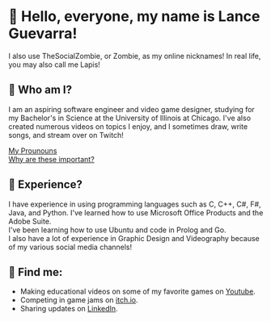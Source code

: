 # 👋 Hello, everyone, my name is Lance Guevarra!
I also use TheSocialZombie, or Zombie, as my online nicknames! In real life, you may also call me Lapis!
## 🔎 Who am I?
I am an aspiring software engineer and video game designer, studying for my Bachelor's in Science at the University of Illinois at Chicago. I've also created numerous videos on topics I enjoy, and I sometimes draw, write songs, and stream over on Twitch! 

[My Prounouns](https://en.pronouns.page/@thesocialzombi)<br>
[Why are these important?](https://www.google.com/url?sa=t&rct=j&q=&esrc=s&source=web&cd=&cad=rja&uact=8&ved=2ahUKEwjRt965kMyFAxWykYkEHajZBncQFnoECA8QAw&url=https%3A%2F%2Fwww.nea.org%2Fnea-today%2Fall-news-articles%2Fwhy-pronouns-matter%23%3A~%3Atext%3DWhy%2520are%2520pronouns%2520important%253F%2Cfeels%2520most%2520accurate%2520to%2520them.&usg=AOvVaw0V3xYN8rwdF0yRcT4sqfsu&opi=89978449)

## 🧠 Experience?
I have experience in using programming languages such as C, C++, C#, F#, Java, and Python. I've learned how to use Microsoft Office Products and the Adobe Suite. <br>
I've been learning how to use Ubuntu and code in Prolog and Go. <br>
I also have a lot of experience in Graphic Design and Videography because of my various social media channels! <br>

## 👥 Find me:
- Making educational videos on some of my favorite games on [Youtube](https://www.youtube.com/@TheSocialZombie).
- Competing in game jams on [itch.io](https://thesocialzombie.itch.io/).
- Sharing updates on [LinkedIn](https://www.linkedin.com/in/GuevarraLance/).
